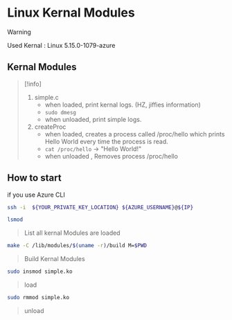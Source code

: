 # Linux Kernal Modules

>[!warning]
>Used Kernal : Linux 5.15.0-1079-azure

## Kernal Modules

>[!info]
> 1. simple.c
>     - when loaded, print kernal logs. (HZ, jiffies information)
>     - `sudo dmesg`
>     - when unloaded, print simple logs.
> 2. createProc
>     - when loaded, creates a process called /proc/hello which prints Hello World every time the process is read.
>     - `cat /proc/hello` -> "Hello World!"
>     - when unloaded , Removes process /proc/hello
>   


## How to start 



if you use Azure CLI
```bash
ssh -i  ${YOUR_PRIVATE_KEY_LOCATION} ${AZURE_USERNAME}@${IP}
```

```bash
lsmod
```
> List all kernal Modules are loaded


```bash
make -C /lib/modules/$(uname -r)/build M=$PWD
```
> Build Kernal Modules

```bash
sudo insmod simple.ko
```
> load


```bash
sudo rmmod simple.ko
```
> unload
